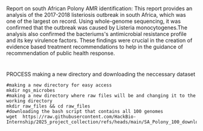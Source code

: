 # 


Report on south African Polony AMR identification:
This report provides an analysis of the 2017-2018 listeriosis outbreak in south Africa, which was one of the largest on record. Using whole-genome sequencing, it was confirmed that the outbreak was caused by Listeria monocytogenes.The analysis also confirmed the bacteriums's antimicrobial resistance profile and its key virulence factors. These findings were crucial in the creation of evidence based treatment recommendations to help in the guidance of recommendation of public health response.

#


PROCESS
making a new directory and downloading the neccessary dataset
```
#making a new directory for easy access
mkdir ngs_microbes
#making a new directory where raw files will be and changing it to the working directory
mkdir raw_files && cd raw_files
#downloading the bash script that contains all 100 genomes
wget  https://raw.githubusercontent.com/HackBio-Internship/2025_project_collection/refs/heads/main/SA_Polony_100_download.sh





